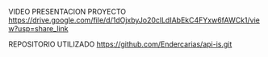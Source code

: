 VIDEO PRESENTACION PROYECTO
https://drive.google.com/file/d/1dOjxbyJo20clLdIAbEkC4FYxw6fAWCk1/view?usp=share_link

REPOSITORIO UTILIZADO
https://github.com/Endercarias/api-is.git 
